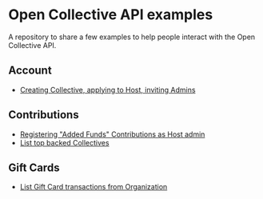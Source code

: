 # Open Collective API examples

A repository to share a few examples to help people interact with the Open Collective API.

## Account

- [Creating Collective, applying to Host, inviting Admins](account/create-apply-invite.md)

## Contributions

- [Registering "Added Funds" Contributions as Host admin](contributions/added-funds.md)
- [List top backed Collectives](contributions/list-top-backed-collectives.md)

## Gift Cards

- [List Gift Card transactions from Organization](gift-cards/list-transactions.md)
